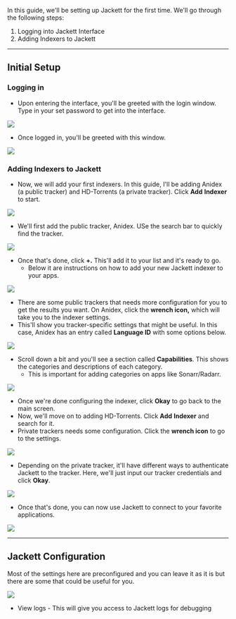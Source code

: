 In this guide, we'll be setting up Jackett for the first time. We'll go through the following steps:

1. Logging into Jackett Interface
2. Adding Indexers to Jackett

***

## Initial Setup
### Logging in

* Upon entering the interface, you'll be greeted with the login window. Type in your set password to get into the interface.

![](https://docs.usbx.me/uploads/images/gallery/2019-10/scaled-1680-/image-1571401409335.png)

* Once logged in, you'll be greeted with this window.

![](https://docs.usbx.me/uploads/images/gallery/2019-10/scaled-1680-/image-1571401552882.png)

### Adding Indexers to Jackett

* Now, we will add your first indexers. In this guide, I'll be adding Anidex (a public tracker) and HD-Torrents (a private tracker). Click **Add** **Indexer** to start.

![](https://docs.usbx.me/uploads/images/gallery/2019-10/scaled-1680-/image-1571402361004.png)

* We'll first add the public tracker, Anidex. USe the search bar to quickly find the tracker.

![](https://docs.usbx.me/uploads/images/gallery/2019-10/scaled-1680-/image-1571402861007.png)

* Once that's done, click **+.** This'll add it to your list and it's ready to go.
    * Below it are instructions on how to add your new Jackett indexer to your apps.

![](https://docs.usbx.me/uploads/images/gallery/2019-10/scaled-1680-/image-1571402938406.png)

* There are some public trackers that needs more configuration for you to get the results you want. On Anidex, click the **wrench icon,** which will take you to the indexer settings.
* This'll show you tracker-specific settings that might be useful. In this case, Anidex has an entry called **Language ID** with some options below.

![](https://docs.usbx.me/uploads/images/gallery/2019-10/scaled-1680-/image-1571731756265.png)

* Scroll down a bit and you'll see a section called **Capabilities**. This shows the categories and descriptions of each category.
    * This is important for adding categories on apps like Sonarr/Radarr.

![](https://docs.usbx.me/uploads/images/gallery/2019-10/scaled-1680-/image-1571731827045.png)

* Once we're done configuring the indexer, click **Okay** to go back to the main screen.
* Now, we'll move on to adding HD-Torrents. Click **Add** **Indexer** and search for it.
* Private trackers needs some configuration. Click the **wrench icon** to go to the settings.

![](https://docs.usbx.me/uploads/images/gallery/2019-10/scaled-1680-/image-1571732457416.png)

* Depending on the private tracker, it'll have different ways to authenticate Jackett to the tracker. Here, we'll just input our tracker credentials and click **Okay**.

![](https://docs.usbx.me/uploads/images/gallery/2019-10/scaled-1680-/image-1571732634827.png)

* Once that's done, you can now use Jackett to connect to your favorite applications.

![](https://docs.usbx.me/uploads/images/gallery/2019-10/scaled-1680-/image-1571733144187.png)

***

## Jackett Configuration

Most of the settings here are preconfigured and you can leave it as it is but there are some that could be useful for you.

![](https://docs.usbx.me/uploads/images/gallery/2019-10/scaled-1680-/image-1571836183523.png)

* View logs - This will give you access to Jackett logs for debugging